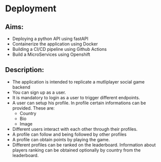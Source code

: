 # Deployment

## Aims:

* Deploying a python API using fastAPI
* Containerize the application using Docker
* Building a CI/CD pipeline using Github Actions
* Build a MicroServices using Openshift

## Description:

- The application is intended to replicate a mutliplayer social game backend
- You can sign up as a user.
- It is mandatory to login as a user to trigger different endpoints.
- A user can setup his profile. In profile certain informations can be provided. These are:
    * Country
    * Bio
    * Image
- Different users interact with each other through their profiles. 
- A profile can follow and being followed by other profiles
- A profile can obtain points by playing the game.
- Different profiles can be ranked on the leaderboard. Information about players ranking can be obtained optionally by country from the leaderboard.



    

